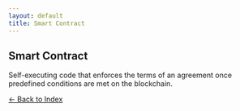 ```yaml
---
layout: default
title: Smart Contract
---
```

## Smart Contract

Self-executing code that enforces the terms of an agreement once predefined conditions are met on the blockchain.

[← Back to Index](/)

